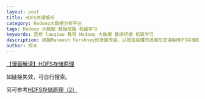 ```yaml
---
layout: post
title: HDFS原理解析
category: Hadoop大数据分析平台
tags: Hadoop 大数据 数据挖掘 机器学习
keywords: 蓝桥 lanqiao 教程 Hadoop 大数据 数据挖掘 机器学习
description: 根据Maneesh Varshney的漫画改编，以简洁易懂的漫画形式讲解HDFS存储机制与运行原理。
author: 郑未
---
```


[【漫画解读】HDFS存储原理](http://www.cnblogs.com/raphael5200/p/5497218.html)

如链接失效，可自行搜索。

另可参考[HDFS存储原理（2）](http://note.youdao.com/noteshare?id=a090fdd8658d029b9fde015bdee1099d)
